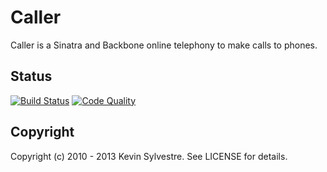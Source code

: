 # Caller

Caller is a Sinatra and Backbone online telephony to make calls to phones.

## Status

[![Build Status](https://secure.travis-ci.org/ksylvest/caller.png)](http://travis-ci.org/ksylvest/caller)
[![Code Quality](https://codeclimate.com/badge.png)](https://codeclimate.com/github/ksylvest/caller)

## Copyright

Copyright (c) 2010 - 2013 Kevin Sylvestre. See LICENSE for details.
